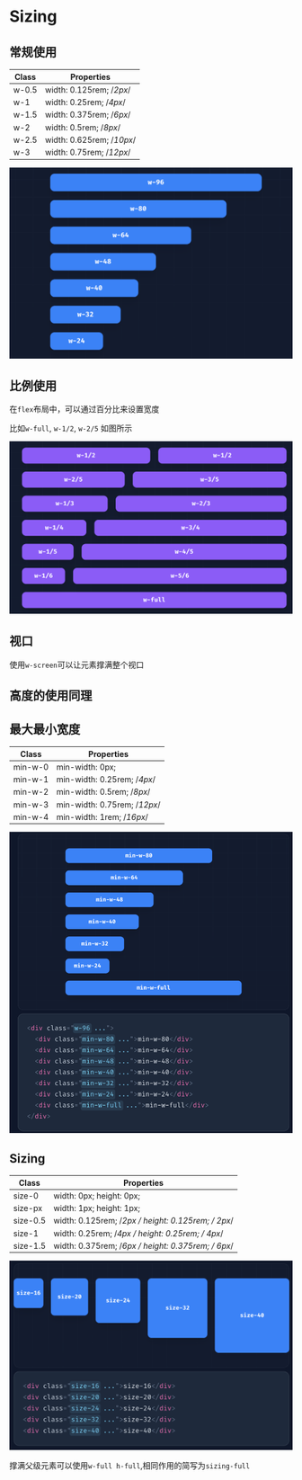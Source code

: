 # Sizing

## 常规使用

| Class | Properties                |
| ----- | ------------------------- |
| w-0.5 | width: 0.125rem; /*2px*/  |
| w-1   | width: 0.25rem; /*4px*/   |
| w-1.5 | width: 0.375rem; /*6px*/  |
| w-2   | width: 0.5rem; /*8px*/    |
| w-2.5 | width: 0.625rem; /*10px*/ |
| w-3   | width: 0.75rem; /*12px*/  |

![An image](../images/common/sizing-1-1.png)

## 比例使用

在`flex`布局中，可以通过百分比来设置宽度

比如`w-full`, `w-1/2`, `w-2/5` 如图所示

![An image](../images/common/sizing-1-2.png)

## 视口

使用`w-screen`可以让元素撑满整个视口

## 高度的使用同理

## 最大最小宽度

| Class   | Properties                   |
| ------- | ---------------------------- |
| min-w-0 | min-width: 0px;              |
| min-w-1 | min-width: 0.25rem; /*4px*/  |
| min-w-2 | min-width: 0.5rem; /*8px*/   |
| min-w-3 | min-width: 0.75rem; /*12px*/ |
| min-w-4 | min-width: 1rem; /*16px*/    |

![An image](../images/common/sizing-1-3.png)

## Sizing

| Class    | Properties                                           |
| -------- | ---------------------------------------------------- |
| size-0   | width: 0px; height: 0px;                             |
| size-px  | width: 1px; height: 1px;                             |
| size-0.5 | width: 0.125rem; /*2px */ height: 0.125rem; /* 2px*/ |
| size-1   | width: 0.25rem; /*4px */  height: 0.25rem; /* 4px*/  |
| size-1.5 | width: 0.375rem; /*6px */ height: 0.375rem; /* 6px*/ |

![An image](../images/common/sizing-1-4.png)

撑满父级元素可以使用`w-full h-full`,相同作用的简写为`sizing-full`

